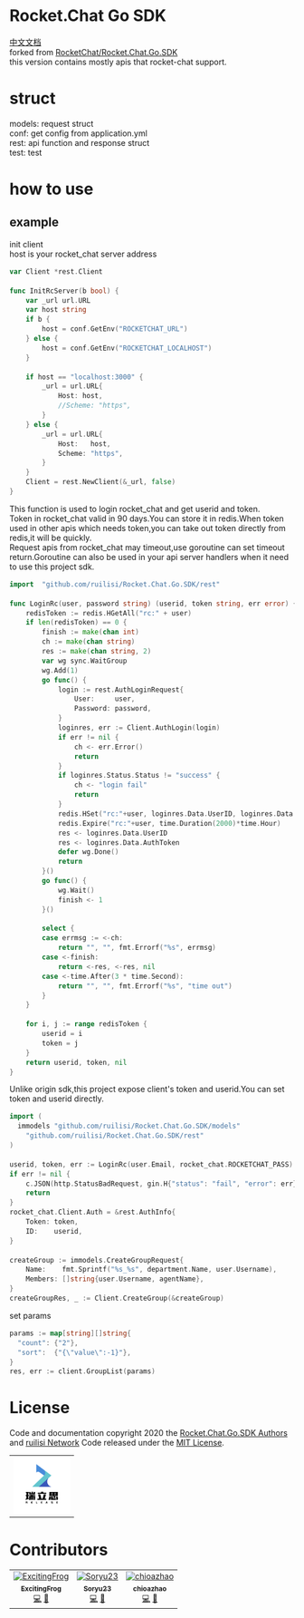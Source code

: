 # Rocket.Chat Go SDK
[中文文档](https://github.com/ruilisi/Rocket.Chat.Go.SDK/blob/master/READMECN.md)<br>
forked from [RocketChat/Rocket.Chat.Go.SDK](https://github.com/RocketChat/Rocket.Chat.Go.SDK)<br>
this version contains mostly apis that rocket-chat support. 

# struct
models: request struct <br>
conf: get config from application.yml<br>
rest: api function and response struct <br>
test: test 

# how to use 
## example
init client<br> 
host is your rocket_chat server address
```go
var Client *rest.Client

func InitRcServer(b bool) {
	var _url url.URL
	var host string
	if b {
		host = conf.GetEnv("ROCKETCHAT_URL")
	} else {
		host = conf.GetEnv("ROCKETCHAT_LOCALHOST")
	}

	if host == "localhost:3000" {
		_url = url.URL{
			Host: host,
			//Scheme: "https",
		}
	} else {
		_url = url.URL{
			Host:   host,
			Scheme: "https",
		}
	}
	Client = rest.NewClient(&_url, false)
}
```

This function is used to login rocket_chat and get userid and token.<br>
Token in rocket_chat valid in 90 days.You can store it in redis.When token used in other apis which needs token,you can take out token directly from redis,it will be quickly.<br>
Request apis from rocket_chat may timeout,use goroutine can set timeout return.Goroutine can also be used in your api server handlers when it need to use this project sdk. 
```go
import	"github.com/ruilisi/Rocket.Chat.Go.SDK/rest"

func LoginRc(user, password string) (userid, token string, err error) {
	redisToken := redis.HGetAll("rc:" + user)
	if len(redisToken) == 0 {
		finish := make(chan int)
		ch := make(chan string)
		res := make(chan string, 2)
		var wg sync.WaitGroup
		wg.Add(1)
		go func() {
			login := rest.AuthLoginRequest{
				User:     user,
				Password: password,
			}
			loginres, err := Client.AuthLogin(login)
			if err != nil {
				ch <- err.Error()
				return
			}
			if loginres.Status.Status != "success" {
				ch <- "login fail"
				return
			}
			redis.HSet("rc:"+user, loginres.Data.UserID, loginres.Data.AuthToken)
			redis.Expire("rc:"+user, time.Duration(2000)*time.Hour)
			res <- loginres.Data.UserID
			res <- loginres.Data.AuthToken
			defer wg.Done()
			return
		}()
		go func() {
			wg.Wait()
			finish <- 1
		}()

		select {
		case errmsg := <-ch:
			return "", "", fmt.Errorf("%s", errmsg)
		case <-finish:
			return <-res, <-res, nil
		case <-time.After(3 * time.Second):
			return "", "", fmt.Errorf("%s", "time out")
		}
	}

	for i, j := range redisToken {
		userid = i
		token = j
	}
	return userid, token, nil
}
```

Unlike origin sdk,this project expose client's token and userid.You can set token and userid directly.
```go
import (
  immodels "github.com/ruilisi/Rocket.Chat.Go.SDK/models"
	"github.com/ruilisi/Rocket.Chat.Go.SDK/rest"
)

userid, token, err := LoginRc(user.Email, rocket_chat.ROCKETCHAT_PASS)
if err != nil {
	c.JSON(http.StatusBadRequest, gin.H{"status": "fail", "error": err})
	return
}
rocket_chat.Client.Auth = &rest.AuthInfo{
	Token: token,
	ID:    userid,
}

createGroup := immodels.CreateGroupRequest{
	Name:    fmt.Sprintf("%s_%s", department.Name, user.Username),
	Members: []string{user.Username, agentName},
}
createGroupRes, _ := Client.CreateGroup(&createGroup)	
```

set params
```go
params := map[string][]string{
  "count": {"2"},
  "sort":  {"{\"value\":-1}"},
}
res, err := client.GroupList(params)
```

# License
Code and documentation copyright 2020 the [Rocket.Chat.Go.SDK Authors](https://github.com/ruilisi/Rocket.Chat.Go.SDK/graphs/contributors) and [ruilisi Network](https://ruilisi.co/) Code released under the [MIT License](https://github.com/ruilisi/Rocket.Chat.Go.SDK/blob/master/LICENSE).
<table frame=void>
<tr>
<td >
<img src="logo.png" width="100px;" alt="hophacker"/>
</td>
</tr>
</table>

# Contributors
<table>
  <tr>
        <td align="center"><a href="https://github.com/ExcitingFrog"><img src="https://avatars2.githubusercontent.com/u/25655802?s=460&u=23017079e78e3c3bfa57a14bc369607b1b23c470&v=4" width="100px;" alt="ExcitingFrog"/><br /><sub><b>ExcitingFrog</b></sub></a><br /><a href="https://github.com/ruilisi/Rocket.Chat.Go.SDK/commits?author=ExcitingFrog" title="Code">💻</a> <a href="https://github.com/ruilisi/Rocket.Chat.Go.SDK/commits?author=ExcitingFrog" title="Documentation">📖</a></td>
        <td align="center"><a href="https://github.com/Soryu23"><img src="https://avatars0.githubusercontent.com/u/67567977?s=460&u=fea632ad315bcdcfeff4de7ac5e2482b249929ac&v=4" width="100px;" alt="Soryu23"/><br /><sub><b>Soryu23</b></sub></a><br /><a href="https://github.com/ruilisi/Rocket.Chat.Go.SDK/commits?author=Soryu23" title="Code">💻</a> <a href="https://github.com/ruilisi/Rocket.Chat.Go.SDK/commits?author=Soryu23" title="Documentation">📖</a></td>
        <td align="center"><a href="https://github.com/chioazhao"><img src="https://avatars2.githubusercontent.com/u/59110803?s=460&u=1ac5a6b9811de1a89c38a6368c96ee3d552f62bf&v=4" width="100px;" alt="chioazhao"/><br /><sub><b>chioazhao</b></sub></a><br /><a href="https://github.com/ruilisi/Rocket.Chat.Go.SDK/commits?author=chioazhao" title="Code">💻</a> <a href="https://github.com/ruilisi/Rocket.Chat.Go.SDK/commits?author=chioazhao" title="Documentation">📖</a></td>
  </tr>
</table>
